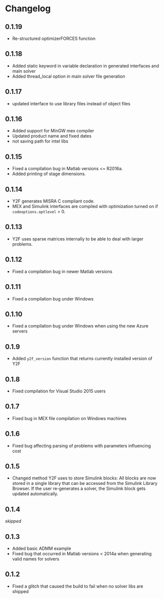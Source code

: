 # Changelog

## 0.1.19
- Re-structured optimizerFORCES function

## 0.1.18
- Added static keyword in variable declaration in generated interfaces and main solver
- Added thread_local option in main solver file generation

## 0.1.17
- updated interface to use library files instead of object files

## 0.1.16
- Added support for MinGW mex compiler
- Updated product name and fixed dates
- not saving path for intel libs

## 0.1.15

- Fixed a compilation bug in Matlab versions <= R2016a.
- Added printing of stage dimensions.

## 0.1.14

- Y2F generates MISRA C compliant code.
- MEX and Simulink interfaces are compiled with optimization turned on if `codeoptions.optlevel` > 0.

## 0.1.13

- Y2F uses sparse matrices internally to be able to deal with larger problems.

## 0.1.12

- Fixed a compilation bug in newer Matlab versions

## 0.1.11

- Fixed a compilation bug under Windows

## 0.1.10

- Fixed a compilation bug under Windows when using the new Azure servers

## 0.1.9

- Added `y2f_version` function that returns currently installed version of Y2F

## 0.1.8

- Fixed compilation for Visual Studio 2015 users

## 0.1.7

- Fixed bug in MEX file compilation on Windows machines

## 0.1.6

- Fixed bug affecting parsing of problems with parameters influencing cost


## 0.1.5

- Changed method Y2F uses to store Simulink blocks:  All blocks are now stored in a single library that can be accessed from the Simulink Library Browser. If the user re-generates a solver, the Simulink block gets updated automatically.



## 0.1.4

*skipped*


## 0.1.3

- Added basic ADMM example
- Fixed bug that occurred in Matlab versions < 2014a when generating valid names for solvers


## 0.1.2

- Fixed a glitch that caused the build to fail when no solver libs are shipped
